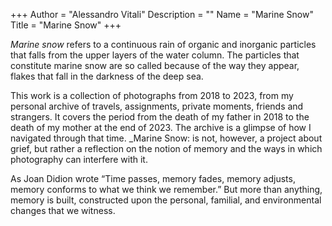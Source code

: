 +++
Author = "Alessandro Vitali"
Description = ""
Name = "Marine Snow"
Title = "Marine Snow"
+++


_Marine snow_ refers to a continuous rain of organic and inorganic particles that falls from the upper layers of the water column. The particles that constitute marine snow are so called because of the way they appear, flakes that fall in the darkness of the deep sea.

This work is a collection of photographs from 2018 to 2023, from my personal archive of travels, assignments, private moments, friends and strangers. It covers the period from the death of my father in 2018 to the death of my mother at the end of 2023. The archive is a glimpse of how I navigated through that time. _Marine Snow: is not, however, a project about grief, but rather a reflection on the notion of memory and the ways in which photography can interfere with it.

As Joan Didion wrote “Time passes, memory fades, memory adjusts, memory conforms to what we think we remember.” 
But more than anything, memory is built, constructed upon the personal, familial, and environmental changes that we witness.
